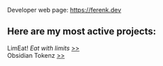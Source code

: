 Developer web page: https://ferenk.dev

## Here are my most active projects:
LimEat! *Eat with limits* [>>](https://limeat.ferenk.dev)<br>
Obsidian Tokenz [>>](https://obsidian-tokenz.ferenk.dev)
